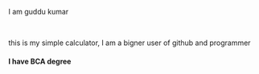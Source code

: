 <p>I am guddu kumar</p>
<br>
<p>this is my simple calculator, I am a bigner user of github and programmer</p>
<h4>I have BCA degree</h4>